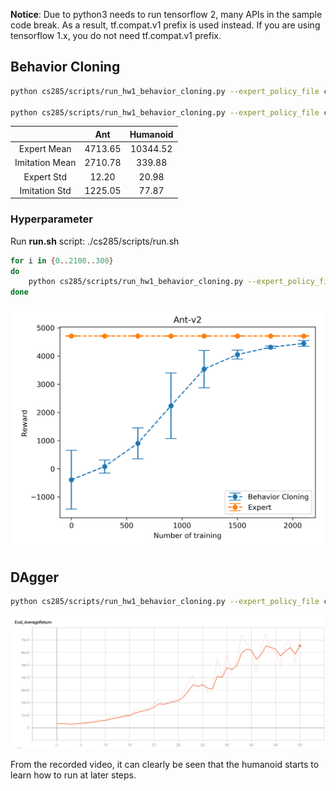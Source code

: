**Notice**: Due to python3 needs to run tensorflow 2, many APIs in the sample code break. As a result, tf.compat.v1 prefix is used instead. If you are using tensorflow 1.x, you do not need tf.compat.v1 prefix.

## Behavior Cloning

```bash
python cs285/scripts/run_hw1_behavior_cloning.py --expert_policy_file cs285/policies/experts/Ant.pkl --env_name Ant-v2 --exp_name test_bc_ant --n_iter 1 --expert_data cs285/expert_data/expert_data_Ant-v2.pkl --eval_batch_size 5000 --video_log_freq -1

python cs285/scripts/run_hw1_behavior_cloning.py --expert_policy_file cs285/policies/experts/Humanoid.pkl --env_name Humanoid-v2 --exp_name test_bc_humanoid --n_iter 1 --expert_data cs285/expert_data/expert_data_Humanoid-v2.pkl --eval_batch_size 5000 --video_log_freq -1
```

|                |   Ant   | Humanoid |
| :------------: | :-----: | :------: |
|  Expert Mean   | 4713.65 | 10344.52 |
| Imitation Mean | 2710.78 |  339.88  |
|   Expert Std   |  12.20  |  20.98   |
| Imitation Std  | 1225.05 |  77.87   |

### Hyperparameter

Run **run.sh** script: ./cs285/scripts/run.sh

```bash
for i in {0..2100..300}
do
	python cs285/scripts/run_hw1_behavior_cloning.py --expert_policy_file cs285/policies/experts/Ant.pkl --env_name Ant-v2 --exp_name test_bc_ant --n_iter 1 --expert_data cs285/expert_data/expert_data_Ant-v2.pkl --num_agent_train_steps_per_iter $i --eval_batch_size 5000 --video_log_freq -1
done
```

![bc_params](cs285/results/bc.png)


## DAgger

```bash
python cs285/scripts/run_hw1_behavior_cloning.py --expert_policy_file cs285/policies/experts/Humanoid.pkl --env_name Humanoid-v2 --exp_name test_bc_humanoid --n_iter 51 --do_dagger --expert_data cs285/expert_data/expert_data_Humanoid-v2.pkl --num_agent_train_steps_per_iter 5000 --eval_batch_size 5000 --video_log_freq -1
```

![dagger](cs285/results/dagger.png)

From the recorded video, it can clearly be seen that the humanoid starts to learn how to run at later steps.
